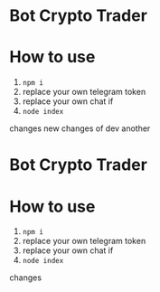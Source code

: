 # Bot Crypto Trader

# How to use

1. `npm i`
2. replace your own telegram token
3. replace your own chat if 
4. `node index`

changes
new changes of dev
another

# Bot Crypto Trader

# How to use

1. `npm i`
2. replace your own telegram token
3. replace your own chat if 
4. `node index`

changes

